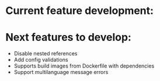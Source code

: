 # Current feature development:

# Next features to develop:

-   Disable nested references
-   Add config validations
-   Supports build images from Dockerfile with dependencies
-   Support multilanguage message errors
